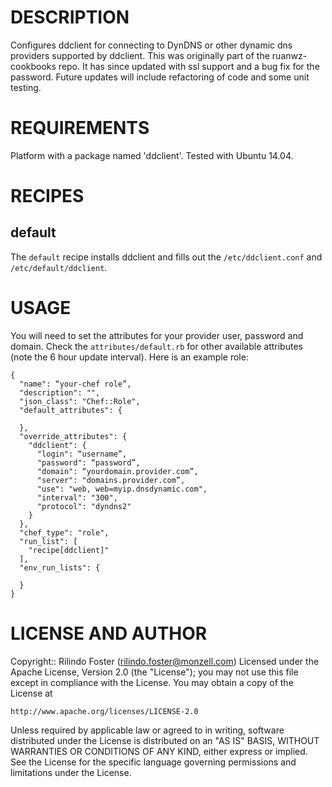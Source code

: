 DESCRIPTION
===========
Configures ddclient for connecting to DynDNS or other dynamic dns providers supported by ddclient. This was originally part of the ruanwz-cookbooks repo. It has since updated with ssl support and a bug fix for the password. Future updates will include refactoring of code and some unit testing.

REQUIREMENTS
============
Platform with a package named 'ddclient'. Tested with Ubuntu 14.04.

RECIPES
=======
default
-------
The `default` recipe installs ddclient and fills out the `/etc/ddclient.conf` and `/etc/default/ddclient`.

USAGE
=====
You will need to set the attributes for your provider user, password and domain. Check the `attributes/default.rb` for other available attributes (note the 6 hour update interval). Here is an example role:

	{                                                                                                                                                
	  "name": “your-chef role”,
	  "description": "",
	  "json_class": "Chef::Role",
	  "default_attributes": {
	
	  },
	  "override_attributes": {
	    "ddclient": {
	      "login": “username”,
	      "password": “password”,
	      "domain": “yourdomain.provider.com”,
	      "server": "domains.provider.com”,
	      "use": "web, web=myip.dnsdynamic.com",
	      "interval": "300",
	      "protocol": "dyndns2"
	    }
	  },
	  "chef_type": "role",
	  "run_list": [
	    "recipe[ddclient]"
	  ],
	  "env_run_lists": {
	
	  }
	}

LICENSE AND AUTHOR
==================

Copyright:: Rilindo Foster (rilindo.foster@monzell.com)
Licensed under the Apache License, Version 2.0 (the "License");
you may not use this file except in compliance with the License.
You may obtain a copy of the License at

    http://www.apache.org/licenses/LICENSE-2.0

Unless required by applicable law or agreed to in writing, software
distributed under the License is distributed on an "AS IS" BASIS,
WITHOUT WARRANTIES OR CONDITIONS OF ANY KIND, either express or implied.
See the License for the specific language governing permissions and
limitations under the License.
